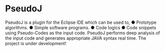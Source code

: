 # PseudoJ
PseudoJ is a plugin for the Eclipse IDE which can be used to,
● Prototype algorithms.
● Simple software programs.
● Code logics
● Code snippets 
  using Pseudo-Codes as the input code. PseudoJ performs deep analysis of the input code and generates appropriate JAVA syntax real time. The project is under development!
